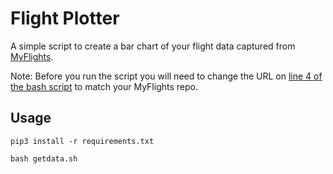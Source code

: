 # Flight Plotter

A simple script to create a bar chart of your flight data captured from [MyFlights](https://github.com/georgeglessner/MyFlights). 

Note: Before you run the script you will need to change the URL on [line 4 of the bash script](https://github.com/georgeglessner/FlightPlotter/blob/master/getdata.sh#L4) to match your MyFlights repo. 

## Usage

`pip3 install -r requirements.txt`

`bash getdata.sh`